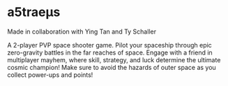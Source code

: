 # a5traeμs
Made in collaboration with Ying Tan and Ty Schaller

A 2-player PVP space shooter game. Pilot your spaceship through epic zero-gravity battles in the far reaches of space. Engage with a friend in multiplayer mayhem, where skill, strategy, and luck determine the ultimate cosmic champion! Make sure to avoid the hazards of outer space as you collect power-ups and points!
